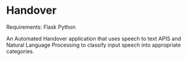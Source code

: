# Handover

Requirements:
Flask 
Python


An Automated Handover application that uses speech to text APIS and Natural Language Processing to classify input speech into appropriate 
categories. 
